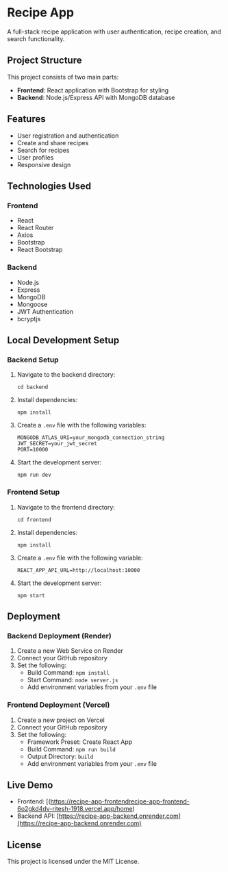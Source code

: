 # Recipe App

A full-stack recipe application with user authentication, recipe creation, and search functionality.

## Project Structure

This project consists of two main parts:

- **Frontend**: React application with Bootstrap for styling
- **Backend**: Node.js/Express API with MongoDB database

## Features

- User registration and authentication
- Create and share recipes
- Search for recipes
- User profiles
- Responsive design

## Technologies Used

### Frontend
- React
- React Router
- Axios
- Bootstrap
- React Bootstrap

### Backend
- Node.js
- Express
- MongoDB
- Mongoose
- JWT Authentication
- bcryptjs

## Local Development Setup

### Backend Setup

1. Navigate to the backend directory:
   ```
   cd backend
   ```

2. Install dependencies:
   ```
   npm install
   ```

3. Create a `.env` file with the following variables:
   ```
   MONGODB_ATLAS_URI=your_mongodb_connection_string
   JWT_SECRET=your_jwt_secret
   PORT=10000
   ```

4. Start the development server:
   ```
   npm run dev
   ```

### Frontend Setup

1. Navigate to the frontend directory:
   ```
   cd frontend
   ```

2. Install dependencies:
   ```
   npm install
   ```

3. Create a `.env` file with the following variable:
   ```
   REACT_APP_API_URL=http://localhost:10000
   ```

4. Start the development server:
   ```
   npm start
   ```

## Deployment

### Backend Deployment (Render)

1. Create a new Web Service on Render
2. Connect your GitHub repository
3. Set the following:
   - Build Command: `npm install`
   - Start Command: `node server.js`
   - Add environment variables from your `.env` file

### Frontend Deployment (Vercel)

1. Create a new project on Vercel
2. Connect your GitHub repository
3. Set the following:
   - Framework Preset: Create React App
   - Build Command: `npm run build`
   - Output Directory: `build`
   - Add environment variables from your `.env` file

## Live Demo

- Frontend: [(https://recipe-app-frontendrecipe-app-frontend-6o2gkd4dv-ritesh-1918.vercel.app/home)
- Backend API: [https://recipe-app-backend.onrender.com](https://recipe-app-backend.onrender.com)

## License

This project is licensed under the MIT License.
